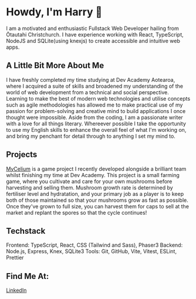 # Howdy, I'm Harry 👋
I am a motivated and enthusiastic Fullstack Web Developer hailing from Ōtautahi Christchurch. I have experience working with React, TypeScript, NodeJS and SQLite(using knexjs) to create accessible and intuitive web apps.
## A Little Bit More About Me
I have freshly completed my time studying at Dev Academy Aotearoa, where I acquired a suite of skills and broadened my understanding of the world of web development from a technical and social perspective. Learning to make the best of modern web technologies and utilise concepts such as agile methodologies has allowed me to make practical use of my passion for problem-solving and creative mind to build applications I once thought were impossible. Aside from the coding, I am a passionate writer with a love for all things literary. Whereever possible I take the opportunity to use my English skills to enhance the overall feel of what I'm working on, and bring my penchant for detail through to anything I set my mind to.
## Projects
[MyCelium](https://my-celium.devacademy.nz/ "Deployed Mycellium Page") is a game project I recently developed alongside a brilliant team whilst finishing my time at Dev Academy. This project is a small farming game, where you cultivate and care for your own mushrooms before harvesting and selling them. Mushroom growth rate is determined by fertiliser level and hydratation, and your primary job as a player is to keep both of those maintained so that your mushrooms grow as fast as possible. Once they've grown to full size, you can harvest them for caps to sell at the market and replant the spores so that the cycle continues!
## Techstack
Frontend: TypeScript, React, CSS (Tailwind and Sass), Phaser3
Backend: Node.js, Express, Knex, SQLite3
Tools: Git, GitHub, Vite, Vitest, ESLint, Prettier 
## Find Me At:
[LinkedIn](https://www.linkedin.com/in/harry-walsh303/)
<!--


- 🔭 I’m currently working on ...
- 🌱 I’m currently learning ...
- 👯 I’m looking to collaborate on ...
- 🤔 I’m looking for help with ...
- 💬 Ask me about ...
- 📫 How to reach me: ...
- 😄 Pronouns: ...
- ⚡ Fun fact: ...
-->

